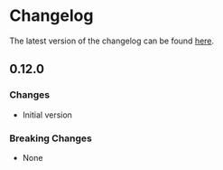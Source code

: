 # Changelog

The latest version of the changelog can be found [here](https://github.com/Azure/bicep-registry-modules/blob/main/avm/res/data-protection/backup-vault/CHANGELOG.md).

## 0.12.0

### Changes

- Initial version

### Breaking Changes

- None
